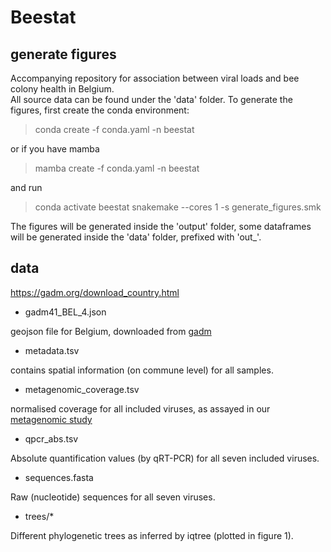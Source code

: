 # Beestat

## generate figures

Accompanying repository for association between viral loads and bee colony health in Belgium.  
All source data can be found under the 'data' folder.
To generate the figures, first create the conda environment:

  > conda create -f conda.yaml -n beestat

or if you have mamba

  > mamba create -f conda.yaml -n beestat

and run

  > conda activate beestat
  > snakemake --cores 1 -s generate_figures.smk

The figures will be generated inside the 'output' folder, some dataframes will be generated inside the 'data' folder, prefixed with 'out_'.

## data

https://gadm.org/download_country.html
 - gadm41_BEL_4.json

geojson file for Belgium, downloaded from [gadm](https://gadm.org/download_country.html)

  - metadata.tsv

contains spatial information (on commune level) for all samples.

  - metagenomic_coverage.tsv

normalised coverage for all included viruses, as assayed in our [metagenomic study](https://doi.org/10.1101/2020.09.15.298042) 

  - qpcr_abs.tsv

Absolute quantification values (by qRT-PCR) for all seven included viruses.

  - sequences.fasta

Raw (nucleotide) sequences for all seven viruses.

  - trees/*

Different phylogenetic trees as inferred by iqtree (plotted in figure 1).
